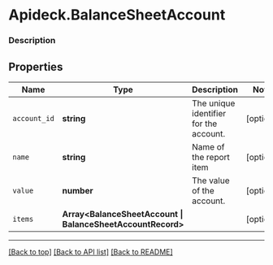 # Apideck.BalanceSheetAccount

### Description

## Properties
Name | Type | Description | Notes
------------ | ------------- | ------------- | -------------
`account_id` | **string** | The unique identifier for the account. | [optional] 
`name` | **string** | Name of the report item | [optional] 
`value` | **number** | The value of the account. | [optional] 
`items` | **Array&lt;BalanceSheetAccount \| BalanceSheetAccountRecord&gt;** |  | [optional] 





---

[[Back to top]](#) [[Back to API list]](../../../../README.md#documentation-for-api-endpoints) [[Back to README]](../../../../README.md)


